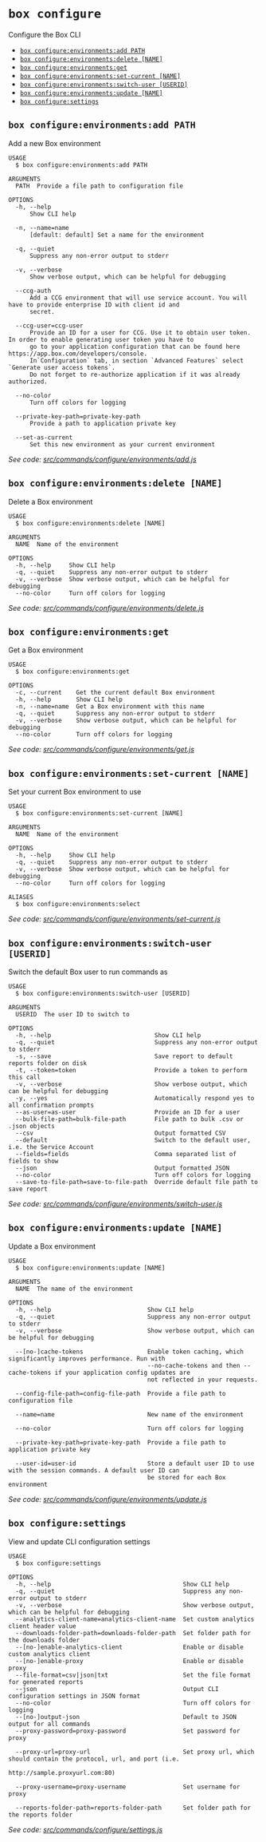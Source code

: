 `box configure`
===============

Configure the Box CLI

* [`box configure:environments:add PATH`](#box-configureenvironmentsadd-path)
* [`box configure:environments:delete [NAME]`](#box-configureenvironmentsdelete-name)
* [`box configure:environments:get`](#box-configureenvironmentsget)
* [`box configure:environments:set-current [NAME]`](#box-configureenvironmentsset-current-name)
* [`box configure:environments:switch-user [USERID]`](#box-configureenvironmentsswitch-user-userid)
* [`box configure:environments:update [NAME]`](#box-configureenvironmentsupdate-name)
* [`box configure:settings`](#box-configuresettings)

## `box configure:environments:add PATH`

Add a new Box environment

```
USAGE
  $ box configure:environments:add PATH

ARGUMENTS
  PATH  Provide a file path to configuration file

OPTIONS
  -h, --help
      Show CLI help

  -n, --name=name
      [default: default] Set a name for the environment

  -q, --quiet
      Suppress any non-error output to stderr

  -v, --verbose
      Show verbose output, which can be helpful for debugging

  --ccg-auth
      Add a CCG environment that will use service account. You will have to provide enterprise ID with client id and 
      secret.

  --ccg-user=ccg-user
      Provide an ID for a user for CCG. Use it to obtain user token. In order to enable generating user token you have to 
      go to your application configuration that can be found here https://app.box.com/developers/console.
      In`Configuration` tab, in section `Advanced Features` select `Generate user access tokens`. 
      Do not forget to re-authorize application if it was already authorized.

  --no-color
      Turn off colors for logging

  --private-key-path=private-key-path
      Provide a path to application private key

  --set-as-current
      Set this new environment as your current environment
```

_See code: [src/commands/configure/environments/add.js](https://github.com/box/boxcli/blob/v3.5.0/src/commands/configure/environments/add.js)_

## `box configure:environments:delete [NAME]`

Delete a Box environment

```
USAGE
  $ box configure:environments:delete [NAME]

ARGUMENTS
  NAME  Name of the environment

OPTIONS
  -h, --help     Show CLI help
  -q, --quiet    Suppress any non-error output to stderr
  -v, --verbose  Show verbose output, which can be helpful for debugging
  --no-color     Turn off colors for logging
```

_See code: [src/commands/configure/environments/delete.js](https://github.com/box/boxcli/blob/v3.5.0/src/commands/configure/environments/delete.js)_

## `box configure:environments:get`

Get a Box environment

```
USAGE
  $ box configure:environments:get

OPTIONS
  -c, --current    Get the current default Box environment
  -h, --help       Show CLI help
  -n, --name=name  Get a Box environment with this name
  -q, --quiet      Suppress any non-error output to stderr
  -v, --verbose    Show verbose output, which can be helpful for debugging
  --no-color       Turn off colors for logging
```

_See code: [src/commands/configure/environments/get.js](https://github.com/box/boxcli/blob/v3.5.0/src/commands/configure/environments/get.js)_

## `box configure:environments:set-current [NAME]`

Set your current Box environment to use

```
USAGE
  $ box configure:environments:set-current [NAME]

ARGUMENTS
  NAME  Name of the environment

OPTIONS
  -h, --help     Show CLI help
  -q, --quiet    Suppress any non-error output to stderr
  -v, --verbose  Show verbose output, which can be helpful for debugging
  --no-color     Turn off colors for logging

ALIASES
  $ box configure:environments:select
```

_See code: [src/commands/configure/environments/set-current.js](https://github.com/box/boxcli/blob/v3.5.0/src/commands/configure/environments/set-current.js)_

## `box configure:environments:switch-user [USERID]`

Switch the default Box user to run commands as

```
USAGE
  $ box configure:environments:switch-user [USERID]

ARGUMENTS
  USERID  The user ID to switch to

OPTIONS
  -h, --help                             Show CLI help
  -q, --quiet                            Suppress any non-error output to stderr
  -s, --save                             Save report to default reports folder on disk
  -t, --token=token                      Provide a token to perform this call
  -v, --verbose                          Show verbose output, which can be helpful for debugging
  -y, --yes                              Automatically respond yes to all confirmation prompts
  --as-user=as-user                      Provide an ID for a user
  --bulk-file-path=bulk-file-path        File path to bulk .csv or .json objects
  --csv                                  Output formatted CSV
  --default                              Switch to the default user, i.e. the Service Account
  --fields=fields                        Comma separated list of fields to show
  --json                                 Output formatted JSON
  --no-color                             Turn off colors for logging
  --save-to-file-path=save-to-file-path  Override default file path to save report
```

_See code: [src/commands/configure/environments/switch-user.js](https://github.com/box/boxcli/blob/v3.5.0/src/commands/configure/environments/switch-user.js)_

## `box configure:environments:update [NAME]`

Update a Box environment

```
USAGE
  $ box configure:environments:update [NAME]

ARGUMENTS
  NAME  The name of the environment

OPTIONS
  -h, --help                           Show CLI help
  -q, --quiet                          Suppress any non-error output to stderr
  -v, --verbose                        Show verbose output, which can be helpful for debugging

  --[no-]cache-tokens                  Enable token caching, which significantly improves performance. Run with
                                       --no-cache-tokens and then --cache-tokens if your application config updates are
                                       not reflected in your requests.

  --config-file-path=config-file-path  Provide a file path to configuration file

  --name=name                          New name of the environment

  --no-color                           Turn off colors for logging

  --private-key-path=private-key-path  Provide a file path to application private key

  --user-id=user-id                    Store a default user ID to use with the session commands. A default user ID can
                                       be stored for each Box environment
```

_See code: [src/commands/configure/environments/update.js](https://github.com/box/boxcli/blob/v3.5.0/src/commands/configure/environments/update.js)_

## `box configure:settings`

View and update CLI configuration settings

```
USAGE
  $ box configure:settings

OPTIONS
  -h, --help                                     Show CLI help
  -q, --quiet                                    Suppress any non-error output to stderr
  -v, --verbose                                  Show verbose output, which can be helpful for debugging
  --analytics-client-name=analytics-client-name  Set custom analytics client header value
  --downloads-folder-path=downloads-folder-path  Set folder path for the downloads folder
  --[no-]enable-analytics-client                 Enable or disable custom analytics client
  --[no-]enable-proxy                            Enable or disable proxy
  --file-format=csv|json|txt                     Set the file format for generated reports
  --json                                         Output CLI configuration settings in JSON format
  --no-color                                     Turn off colors for logging
  --[no-]output-json                             Default to JSON output for all commands
  --proxy-password=proxy-password                Set password for proxy

  --proxy-url=proxy-url                          Set proxy url, which should contain the protocol, url, and port (i.e.
                                                 http://sample.proxyurl.com:80)

  --proxy-username=proxy-username                Set username for proxy

  --reports-folder-path=reports-folder-path      Set folder path for the reports folder
```

_See code: [src/commands/configure/settings.js](https://github.com/box/boxcli/blob/v3.5.0/src/commands/configure/settings.js)_
